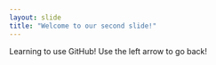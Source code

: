 ```yaml
---
layout: slide
title: "Welcome to our second slide!"
---
```

Learning to use GitHub!
Use the left arrow to go back!
